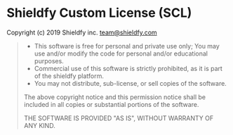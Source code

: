 # Shieldfy Custom License (SCL)

Copyright (c) 2019 Shieldfy inc. <team@shieldfy.com>

> - This software is free for personal and private use only; You may use and/or modify the code for personal and/or educational purposes.
> - Commercial use of this software is strictly prohibited, as it is part of the shieldfy platform.
> - You may not distribute, sub-license, or sell copies of the software.
> 
> The above copyright notice and this permission notice shall be included in all copies or substantial portions of the software.
> 
> THE SOFTWARE IS PROVIDED "AS IS", WITHOUT WARRANTY OF ANY KIND.

